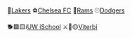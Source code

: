 🏀<a href="https://www.nba.com/lakers/" target="_blank">Lakers</a></n>
⚽<a href="https://www.chelseafc.com/en" target="_blank">Chelsea FC</a></n>
🏈<a href="https://www.therams.com/" target="_blank">Rams</a></n>
⚾<a href="https://www.mlb.com/dodgers" target="_blank">Dodgers</a></n>

🐕🟪🟨ℹ<a href="https://ischool.uw.edu/" target="_blank">UW iSchool</a></n>
⚔🔴🟡<a href="https://www.cs.usc.edu/" target="_blank">Viterbi</a>
